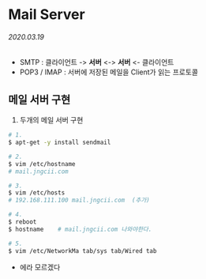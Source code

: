 # Mail Server

###### 2020.03.19

- SMTP : 클라이언트 -> **서버** <-> **서버** <- 클라이언트
- POP3 / IMAP : 서버에 저장된 메일을 Client가 읽는 프로토콜

## 메일 서버 구현
1. 두개의 메일 서버 구현
  ```bash
  # 1.
  $ apt-get -y install sendmail

  # 2.
  $ vim /etc/hostname
  # mail.jngcii.com

  # 3.
  $ vim /etc/hosts
  # 192.168.111.100 mail.jngcii.com  (추가)

  # 4.
  $ reboot
  $ hostname    # mail.jngcii.com 나와야한다.

  # 5.
  $ vim /etc/NetworkMa tab/sys tab/Wired tab
  ```

- 에라 모르겠다